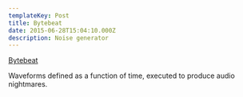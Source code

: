 ```yaml
---
templateKey: Post
title: Bytebeat
date: 2015-06-28T15:04:10.000Z
description: Noise generator
---
```


[Bytebeat](https://ojread.github.io/bytebeat)

Waveforms defined as a function of time, executed to produce audio nightmares. 
